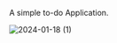 A simple to-do Application.

![2024-01-18 (1)](https://github.com/nehachristma/To-do-list/assets/69244702/bf5a90bb-6c9d-44c1-b5a9-263b5b62d694)



